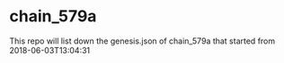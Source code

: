 # chain_579a
This repo will list down the genesis.json of chain_579a that started from 2018-06-03T13:04:31
